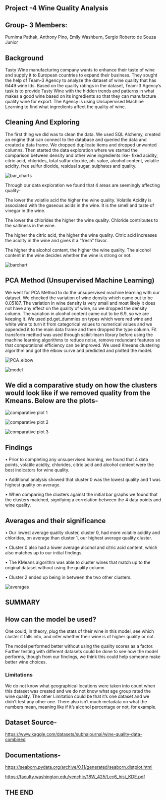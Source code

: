 ## Project -4 Wine Quality Analysis



## Group- 3 Members:
Purnima Pathak, 
Anthony Pino, 
Emily Washburn, 
Sergio Roberto de Souza Junior 



## Background


Tasty Wine manufacturing company wants to enhance their taste of wine and supply it to European countries to expand their business. They sought the help of Team-3 Agency to analyze the dataset of wine quality that has 6449 wine Ids. Based on the quality ratings in the dataset, Team-3 Agency’s task is to provide Tasty Wine with the hidden trends and patterns in what makes a good wine based on its ingredients so that they can manufacture quality wine for export. The Agency is using Unsupervised Machine Learning to find what ingredients affect the quality of wine.

## Cleaning And Exploring
The first thing we did was to clean the data. We used SQL Alchemy, created an engine that can connect to the database and queried the data and created a data frame. We dropped duplicate items and dropped unwanted columns. Then started the data exploration where we started the comparison between density and other wine ingredients like- fixed acidity, citric acid, chlorides, total sulfur dioxide, ph. value, alcohol content, volatile acidity, free sulfur dioxide, residual sugar, sulphates and quality.

![bar_charts](https://github.com/anthonybpino/project-vinho/assets/125159045/72e2d3b4-3327-482f-b106-a7dec8f0af61)


Through our data exploration we found that 4 areas are seemingly affecting quality-


The lower the volatile acid the higher the wine quality. Volatile Acidity is associated with the gaseous acids in the wine. It is the smell and taste of vinegar in the wine.


The lower the chlorides the higher the wine quality. Chloride contributes to the saltiness in the wine.


The higher the citric acid, the higher the wine quality. Citric acid increases the acidity in the wine and gives it a “fresh” flavor.


The higher the alcohol content, the higher the wine quality. The alcohol content in the wine decides whether the wine is strong or not.






![barchart](https://github.com/anthonybpino/project-vinho/assets/125159045/440e7039-6a91-4c29-938b-31c265a8a383)


## PCA Method (Unsupervised Machine Learning)

We went for PCA Method to do the unsupervised machine learning with our dataset.
We checked the variation of wine density which came out to be 0.05187. The variation in wine density is very small and most likely it does not have any effect on the quality of wine, so we dropped the density column. The variation in alcohol content came out to be 6.9, so we are keeping it. 
We used pd.get_dummies on types which were red wine and white wine to turn it from categorical values to numerical values and we appended it to the main data frame and then dropped the type column. Fit transform method was used through scikit-learn library before using the machine learning algorithms to reduce noise, remove redundant features so that computational efficiency can be improved. We used Kmeans clustering algorithm and got the elbow curve and predicted and plotted the model. 

![PCA_elbow](https://github.com/anthonybpino/project-vinho/assets/125159045/e11572d2-6fb6-488c-ba6b-9885dd874ca9)

![model](https://github.com/anthonybpino/project-vinho/assets/125159045/061278fb-23a9-45a3-9710-afd3cc701a3f)


## We did a comparative study on how the clusters would look like if we removed quality from the Kmeans. Below are the plots-


![comparative plot 1](https://github.com/anthonybpino/project-vinho/assets/125159045/e608cdc8-f864-4d8c-8645-68a399e2b314)


![comparative plot 2](https://github.com/anthonybpino/project-vinho/assets/125159045/5d6064b9-e467-435c-a97b-292faeae2d76)

![comparative plot 3](https://github.com/anthonybpino/project-vinho/assets/125159045/0ac9f33f-0670-4575-89b6-b73934fa5f1e)

## Findings

•	Prior to completing any unsupervised learning, we found that 4 data points, volatile acidity, chlorides, citric acid and alcohol content were the best indicators for wine quality. 


•	Additional analysis showed that cluster 0 was the lowest quality and 1 was highest quality on average.


•	When comparing the clusters against the initial bar graphs we found that the clusters matched, signifying a correlation between the 4 data points and wine quality.


## Averages and their significance

•	Our lowest average quality cluster, cluster 0, had more volatile acidity and chlorides, on average than cluster 1, our highest average quality cluster.


•	Cluster 0 also had a lower average alcohol and citric acid content, which also matches up to our initial findings.


•	The KMeans algorithm was able to cluster wines that match up to the original dataset without using the quality column.


•	Cluster 2 ended up being in between the two other clusters.

![averages](https://github.com/anthonybpino/project-vinho/assets/125159045/bae9a3cd-d142-4506-b604-9e9f5fc491d2)




## SUMMARY

## How can the model be used?
One could, in theory, plug the stats of their wine in this model, see which cluster it falls into, and infer whether their wine is of higher quality or not. 

The model performed better without using the quality scores as a factor. Further testing with different datasets could be done to see how the model performs, though from our findings, we think this could help someone make better wine choices.



### Limitations

We do not know what geographical locations were taken into count when this dataset was created and we do not know what age group rated the wine quality.
The other Limitation could be that it’s one dataset and we didn’t test any other one. There also isn’t much metadata on what the numbers mean, meaning like if it’s alcohol percentage or not, for example.


## Dataset Source-
https://www.kaggle.com/datasets/subhajournal/wine-quality-data-combined

## Documentations-

https://seaborn.pydata.org/archive/0.11/generated/seaborn.distplot.html


https://faculty.washington.edu/yenchic/18W_425/Lec6_hist_KDE.pdf

## THE END





